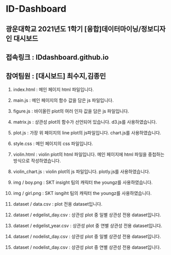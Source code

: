 # ID-Dashboard
## 광운대학교 2021년도 1학기 [융합]데이터마이닝/정보디자인 대시보드
## 접속링크 : IDdashboard.github.io
## 참여팀원 : [대시보드] 최수지,김종민

1. index.html : 메인 페이지 html 파일입니다.
2. main.js : 메인 페이지의 함수 값을 담은 js 파일입니다.
3. figure.js : 바이올린 plot의 여러 인자 값을 담은 js 파일입니다.
4. matrix.js : 상관성 plot의 함수가 선언되어 있습니다. d3.js를 사용하였습니다.
5. plot.js : 가장 위 페이지의 line plot의 js파일입니다. chart.js를 사용하였습니다.
6. style.css : 메인 페이지의 css 파일입니다.
7. violin.html : violin plot의 html 파일입니다. 메인 페이지에 html 파일을 중첩하는 방식으로 작성하였습니다.
8. violin_chart.js : violin plot의 js 파일입니다. plotly.js를 사용하였습니다.

9. img / boy.png : SKT insight 팀의 캐릭터 the youngz를 사용하였습니다.
10. img / girl.png : SKT isngiht 팀의 캐릭터 the youngz를 사용하였습니다.

11. dataset / data.csv : plot 전용 dataset입니다.
12. dataset / edgelist_day.csv : 상관성 plot 중 일별 상관성 전용 dataset입니다.
13. dataset / edgelist_year.csv : 상관성 plot 중 연별 상관성 전용 dataset입니다.
14. dataset / nodelist_day.csv : 상관성 plot 중 일별 상관성 전용 dataset입니다.
15. dataset / nodelist_day.csv : 상관성 plot 중 연별 상관성 전용 dataset입니다.
